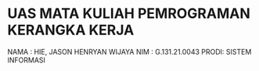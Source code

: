 # UAS MATA KULIAH PEMROGRAMAN KERANGKA KERJA
NAMA : HIE, JASON HENRYAN WIJAYA
NIM : G.131.21.0043
PRODI: SISTEM INFORMASI
